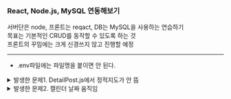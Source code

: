 <!-- # Getting Started with Create React App

This project was bootstrapped with [Create React App](https://github.com/facebook/create-react-app).

## Available Scripts

In the project directory, you can run:

### `npm start`

Runs the app in the development mode.\
Open [http://localhost:3000](http://localhost:3000) to view it in your browser.

The page will reload when you make changes.\
You may also see any lint errors in the console.

### `npm test`

Launches the test runner in the interactive watch mode.\
See the section about [running tests](https://facebook.github.io/create-react-app/docs/running-tests) for more information.

### `npm run build`

Builds the app for production to the `build` folder.\
It correctly bundles React in production mode and optimizes the build for the best performance.

The build is minified and the filenames include the hashes.\
Your app is ready to be deployed!

See the section about [deployment](https://facebook.github.io/create-react-app/docs/deployment) for more information.

### `npm run eject`

**Note: this is a one-way operation. Once you `eject`, you can't go back!**

If you aren't satisfied with the build tool and configuration choices, you can `eject` at any time. This command will remove the single build dependency from your project.

Instead, it will copy all the configuration files and the transitive dependencies (webpack, Babel, ESLint, etc) right into your project so you have full control over them. All of the commands except `eject` will still work, but they will point to the copied scripts so you can tweak them. At this point you're on your own.

You don't have to ever use `eject`. The curated feature set is suitable for small and middle deployments, and you shouldn't feel obligated to use this feature. However we understand that this tool wouldn't be useful if you couldn't customize it when you are ready for it.

## Learn More

You can learn more in the [Create React App documentation](https://facebook.github.io/create-react-app/docs/getting-started).

To learn React, check out the [React documentation](https://reactjs.org/).

### Code Splitting

This section has moved here: [https://facebook.github.io/create-react-app/docs/code-splitting](https://facebook.github.io/create-react-app/docs/code-splitting)

### Analyzing the Bundle Size

This section has moved here: [https://facebook.github.io/create-react-app/docs/analyzing-the-bundle-size](https://facebook.github.io/create-react-app/docs/analyzing-the-bundle-size)

### Making a Progressive Web App

This section has moved here: [https://facebook.github.io/create-react-app/docs/making-a-progressive-web-app](https://facebook.github.io/create-react-app/docs/making-a-progressive-web-app)

### Advanced Configuration

This section has moved here: [https://facebook.github.io/create-react-app/docs/advanced-configuration](https://facebook.github.io/create-react-app/docs/advanced-configuration)

### Deployment

This section has moved here: [https://facebook.github.io/create-react-app/docs/deployment](https://facebook.github.io/create-react-app/docs/deployment)

### `npm run build` fails to minify

This section has moved here: [https://facebook.github.io/create-react-app/docs/troubleshooting#npm-run-build-fails-to-minify](https://facebook.github.io/create-react-app/docs/troubleshooting#npm-run-build-fails-to-minify) -->

### React, Node.js, MySQL 연동해보기
서버단은 node, 프론트는 reqact, DB는 MySQL을 사용하는 연습하기  
목표는 기본적인 CRUD를 동작할 수 있도록 하는 것  
프론트의 꾸밈에는 크게 신경쓰지 않고 진행할 예정

---

- .env파일에는 파일명을 붙이면 안 된다.

<details>
<summary>발생한 문제1. DetailPost.js에서 정적지도가 안 뜸</summary>
<p>

<h4>현재 상황</h4>
createPost페이지에서 사용자로부터 제목, 내용, 장소를 입력받으면 DB에 제목, 내용과 장소의 X.Y좌표를 저장.  
DetailPost페이지에서 해당 내용을 전부 불러와 data에 저장.  
data에 잘 저장된 것을 확인했으나, staticMapContainer의 생성 전(null값일 때)에 변수를 참조하려 해서 Cannot read properties of undefined (reading 'defaultView')에러 발생.

- useEffect에서 data가 변경되었을 때 실행될 수 있도록 수정

---

<h4>또 다른 문제 사항 : 지도가 온전히 출력되었다가도 새로고침 등을 할 경우 렌더링 멈춤 현상</h4>

- 데이터를 비동기적으로 불러오는 동안 지도 렌더링을 계속 시도하게끔 코드가 짜여져 있었음.  
데이터가 전부 로드된 다음 지도를 생성할 수 있도록 data를 가져오는 useEffect에서 setData다음으로 setIdLoading(false)코드 추가.  
이후, 지도를 가져오는 useEffect에 isLoading의 상태값도 함께 확인하도록 코드를 추가했더니 해결되었다.

---

<h4>정적 지도 컴포넌트 분리 후 문제 발생 및 해결</h4>

컴포넌트를 넣는 위치의 문제였음.

```
<div>
{isLoading ? (
    <p>Loading...</p>
 ) : (
    <>
        {blankNotice ? (
             <h2>{blankNotice}</h2>
        ) : (
            <>
                <h3>{data.title}</h3>
                <p>{data.content}</p>
                <div>
                    <StaticMaps placeX={data.placeX} placeY={data.placeY}/>
                </div>
            </>
        )}
    </>
)}
</div>
```

- StaticMaps를 isLoading 조건부 확인하는 곳의 바깥에 위치시켰기 때문에 렌더링 순서가 꼬였었다.  
위치를 올바른 곳으로 옮겨주었더니 해결되었다.

</p>
</details>

<details>
<summary>발생한 문제2. 캘린더 날짜 움직임</summary>
<p>

- 이유를 모르겠다... 날짜만 저장하고 싶어서 split('T')[0]을 사용해봤다가 뺐더니 useEffect랑 무언가 맞물렸는지 무한 렌더링되며 날짜가 이동하는 현상이 있었다.

- 두번째로는 글 작성시에 지도 검색을 위해 검색어를 입력하면 e.target.value가 변경될때마다 캘린더 날짜가 움직이는 현상이 생긴다. 실제적으로 날짜값이 바뀌는 건 아니고, 보여지는 모양에서 자꾸 날짜가 이동된다.

</p>
</details>